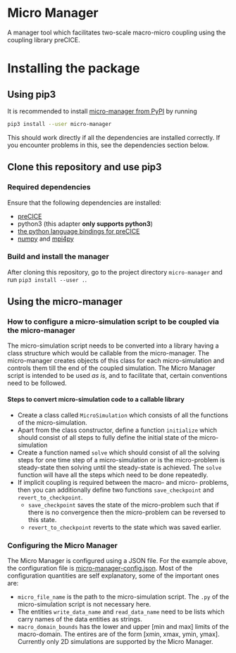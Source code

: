 # Micro Manager

A manager tool which facilitates two-scale macro-micro coupling using the coupling library preCICE.

# Installing the package

## Using pip3

It is recommended to install [micro-manager from PyPI]() by running

```bash
pip3 install --user micro-manager
```

This should work directly if all the dependencies are installed correctly. If you encounter problems in this, see the dependencies section below.

## Clone this repository and use pip3

### Required dependencies

Ensure that the following dependencies are installed:

* [preCICE](https://github.com/precice/precice/wiki)
* python3 (this adapter **only supports python3**)
* [the python language bindings for preCICE](https://github.com/precice/python-bindings)
* [numpy]() and [mpi4py]()

### Build and install the manager

After cloning this repository, go to the project directory `micro-manager` and run `pip3 install --user .`.

## Using the micro-manager

### How to configure a micro-simulation script to be coupled via the micro-manager

The micro-simulation script needs to be converted into a library having a class structure which would be callable from the micro-manager.
The micro-manager creates objects of this class for each micro-simulation and controls them till the end of the coupled simulation.
The Micro Manager script is intended to be used *as is*, and to facilitate that, certain conventions need to be followed.

#### Steps to convert micro-simulation code to a callable library

* Create a class called `MicroSimulation` which consists of all the functions of the micro-simulation.
* Apart from the class constructor, define a function `initialize` which should consist of all steps to fully define the initial state of the micro-simulation
* Create a function named `solve` which should consist of all the solving steps for one time step of a micro-simulation or is the micro-problem is steady-state then solving until the steady-state is achieved.  The `solve` function will have all the steps which need to be done repeatedly.
* If implicit coupling is required between the macro- and micro- problems, then you can additionally define two functions `save_checkpoint` and `revert_to_checkpoint`.
  * `save_checkpoint` saves the state of the micro-problem such that if there is no convergence then the micro-problem can be reversed to this state.
  * `revert_to_checkpoint` reverts to the state which was saved earlier.

### Configuring the Micro Manager

The Micro Manager is configured using a JSON file. For the example above, the configuration file is [micro-manager-config.json](https://github.com/IshaanDesai/coupled-heat-conduction/blob/main/micro-manager-config.json).
Most of the configuration quantities are self explanatory, some of the important ones are:
* `micro_file_name` is the path to the micro-simulation script. The `.py` of the micro-simulation script is not necessary here.
* The entities `write_data_name` and `read_data_name` need to be lists which carry names of the data entities as strings.
* `macro_domain_bounds` has the lower and upper [min and max] limits of the macro-domain. The entires are of the form [xmin, xmax, ymin, ymax]. Currently only 2D simulations are supported by the Micro Manager.

